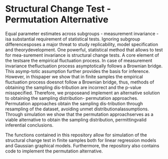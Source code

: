 # Structural Change Test - Permutation Alternative

Equal parameter estimates across subgroups - measurement invariance - isa substantial requirement of statistical tests. Ignoring subgroup differencesposes a major threat to study replicability, model specification and theorydevelopment. One powerful, statistical method that allows to test for mea-surement invariance is structural change tests. A core element of the testsare the empirical fluctuation process. In case of measurement invariance thefluctuation process asymptotically follows a Brownian bridge. This asymp-totic assumption further provides the basis for inference. However, in thispaper we show that in finite samples the empirical fluctuation process doesnot follow a Brownian bridge, thus, methods of obtaining the sampling dis-tribution are incorrect and the p-value misspecified. Therefore, we proposeand implement an alternative solution to obtaining the sampling distribution- permutation approaches. Permutation approaches obtain the sampling dis-tribution through resampling of the dataset, avoiding unmet distributionalassumptions. Through simulation we show that the permutation approachserves as a viable alternative to obtain the sampling distribution, permittingvalid inferential conclusions.

The functions contained in this repository allow for simulation of the structural change test in finite samples both for linear regression models and Gaussian graphical models. Furthermore, the repository also contains code to implement the permutation alternative.

